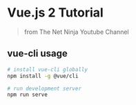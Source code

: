 # Vue.js 2 Tutorial 

> from The Net Ninja Youtube Channel

## vue-cli usage

``` bash
# install vue-cli globally
npm install -g @vue/cli

# run development server
npm run serve
```